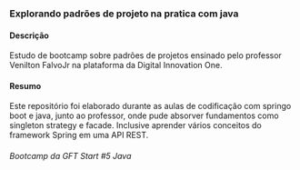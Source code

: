 ### Explorando padrões de projeto na pratica com java


#### Descrição
Estudo de bootcamp sobre padrões de projetos ensinado pelo professor Venilton FalvoJr na plataforma da Digital Innovation One. 

#### Resumo
Este repositório foi elaborado durante as aulas de codificação com springo boot e java, junto ao professor, onde pude absorver fundamentos como singleton strategy e facade. Inclusive aprender vários conceitos do framework Spring em uma API REST.


###### Bootcamp da GFT Start #5 Java

